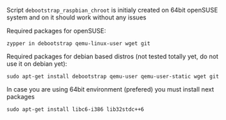 Script `debootstrap_raspbian_chroot` is initialy created on 64bit openSUSE system and on it should
work without any issues

Required packages for openSUSE:
    
    zypper in debootstrap qemu-linux-user wget git

Required packages for debian based distros (not tested totally yet, do not use it on debian yet):

    sudo apt-get install debootstrap qemu-user qemu-user-static wget git

In case you are using 64bit environment (prefered) you must install next packages

    sudo apt-get install libc6-i386 lib32stdc++6

